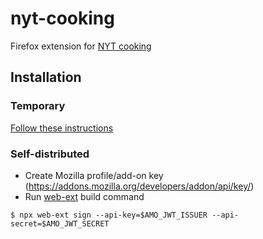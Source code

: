 # nyt-cooking

Firefox extension for [NYT cooking](https://cooking.nytimes.com/)

## Installation

### Temporary

[Follow these instructions](https://developer.mozilla.org/en-US/docs/Mozilla/Add-ons/WebExtensions/Your_first_WebExtension#Installing)

### Self-distributed

- Create Mozilla profile/add-on key (https://addons.mozilla.org/developers/addon/api/key/)
- Run [web-ext](https://extensionworkshop.com/documentation/develop/getting-started-with-web-ext/) build command

```
$ npx web-ext sign --api-key=$AMO_JWT_ISSUER --api-secret=$AMO_JWT_SECRET
```
